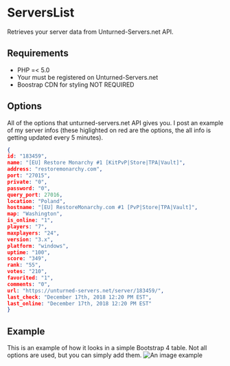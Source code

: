 # ServersList
Retrieves your server data from Unturned-Servers.net API.

## Requirements
* PHP =< 5.0
* Your must be registered on Unturned-Servers.net
* Boostrap CDN for styling NOT REQUIRED

## Options
All of the options that unturned-servers.net API gives you. I post an example of my server infos (these higlighted on red are the options, the all info is getting updated every 5 minutes).
```json
{
id: "183459",
name: "[EU] Restore Monarchy #1 [KitPvP|Store|TPA|Vault]",
address: "restoremonarchy.com",
port: "27015",
private: "0",
password: "0",
query_port: 27016,
location: "Poland",
hostname: "[EU] RestoreMonarchy.com #1 [PvP|Store|TPA|Vault]",
map: "Washington",
is_online: "1",
players: "7",
maxplayers: "24",
version: "3.x",
platform: "windows",
uptime: "100",
score: "349",
rank: "55",
votes: "210",
favorited: "1",
comments: "0",
url: "https://unturned-servers.net/server/183459/",
last_check: "December 17th, 2018 12:20 PM EST",
last_online: "December 17th, 2018 12:20 PM EST"
}
```

## Example
This is an example of how it looks in a simple Bootstrap 4 table. Not all options are used, but you can simply add them.
![An image example](https://i.imgur.com/vGHhCNd.png)
